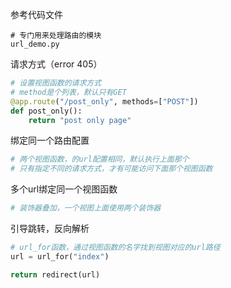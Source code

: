 参考代码文件

```
# 专门用来处理路由的模块
url_demo.py
```

 请求方式（error 405）

```python
# 设置视图函数的请求方式
# method是个列表，默认只有GET
@app.route("/post_only", methods=["POST"])
def post_only():
	return "post only page"
```

绑定同一个路由配置

```python
# 两个视图函数，的url配置相同，默认执行上面那个
# 只有指定不同的请求方式，才有可能访问下面那个视图函数
```

多个url绑定同一个视图函数

```python
# 装饰器叠加，一个视图上面使用两个装饰器
```

引导跳转，反向解析

```python
# url_for函数，通过视图函数的名字找到视图对应的url路径
url = url_for("index")

return redirect(url)
```

